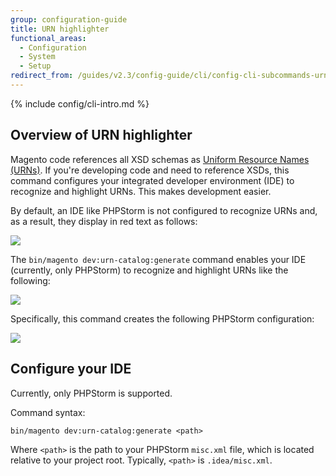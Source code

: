 ```yaml
---
group: configuration-guide
title: URN highlighter
functional_areas:
  - Configuration
  - System
  - Setup
redirect_from: /guides/v2.3/config-guide/cli/config-cli-subcommands-urn.html
---
```


{% include config/cli-intro.md %}

## Overview of URN highlighter

Magento code references all XSD schemas as [Uniform Resource Names (URNs)](https://www.ietf.org/rfc/rfc2141.txt). If you're developing code and need to reference XSDs, this command configures your integrated developer environment (IDE) to recognize and highlight URNs. This makes development easier.

By default, an IDE like PHPStorm is not configured to recognize URNs and, as a result, they display in red text as follows:

![]({{site.baseurl}}/static/images/config_urn_before.png)

The `bin/magento dev:urn-catalog:generate` command enables your IDE (currently, only PHPStorm) to recognize and highlight URNs like the following:

![]({{site.baseurl}}/static/images/config_urn_after.png)

Specifically, this command creates the following PHPStorm configuration:

![]({{site.baseurl}}/static/images/config_urn_settings.png)

## Configure your IDE

Currently, only PHPStorm is supported.

Command syntax:

```
bin/magento dev:urn-catalog:generate <path>
```

Where `<path>` is the path to your PHPStorm `misc.xml` file, which is located relative to your project root. Typically, `<path>` is `.idea/misc.xml`.

